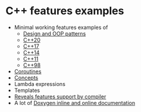 # C++ features examples

* Minimal working features examples of 
    * [Design and OOP patterns](patterns.cpp)
    * [C++20](20.cpp)
    * [C++17](17.cpp)
    * [C++14](14.cpp)
    * [C++11](11.cpp)
    * [C++98](03.cpp)
* [Coroutines](https://github.com/makelinux/examples/search?q=cor20)
* [Concepts](https://github.com/makelinux/examples/search?q=conc20)
* Lambda expressions
* Templates
* [Reveals features support by compiler](features.cpp)
* A lot of [Doxygen inline and online documentation](https://makelinux.github.io/docs/examples/cpp/)
